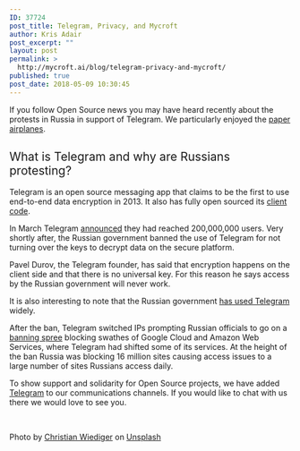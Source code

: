 ```yaml
---
ID: 37724
post_title: Telegram, Privacy, and Mycroft
author: Kris Adair
post_excerpt: ""
layout: post
permalink: >
  http://mycroft.ai/blog/telegram-privacy-and-mycroft/
published: true
post_date: 2018-05-09 10:30:45
---
```

<span style="font-weight: 400;">If you follow Open Source news you may have heard recently about the protests in Russia in support of Telegram. We particularly enjoyed the <a href="https://www.nytimes.com/2018/05/02/world/europe/telegram-iran-russia.html" target="_blank" rel="noopener">paper airplanes</a>. </span>
<h2><span style="font-weight: 400;">What is Telegram and why are Russians protesting?</span></h2>
<span style="font-weight: 400;">Telegram is an open source messaging app that claims to be the first to use end-to-end data encryption in 2013. It also has fully open sourced its <a href="https://github.com/telegramdesktop/tdesktop" target="_blank" rel="noopener">client code</a>.</span>

<span style="font-weight: 400;">In March Telegram <a href="https://telegram.org/blog/200-million" target="_blank" rel="noopener">announced</a> they had reached 200,000,000 users. Very shortly after, the Russian government banned the use of Telegram for not turning over the keys to decrypt data on the secure platform.</span>

<span style="font-weight: 400;">Pavel Durov, the Telegram founder, has said that encryption happens on the client side and that there is no universal key. For this reason he says access by the Russian government will never work.</span>

<span style="font-weight: 400;">It is also interesting to note that the Russian government <a href="https://www.nytimes.com/2018/04/13/world/europe/russia-telegram-encryption.html" target="_blank" rel="noopener">has used Telegram</a> widely.</span>

<span style="font-weight: 400;">After the ban, Telegram switched IPs prompting Russian officials to go on a <a href="https://www.bleepingcomputer.com/news/government/russia-bans-18-million-amazon-and-google-ips-in-attempt-to-block-telegram/" target="_blank" rel="noopener">banning spree</a> blocking swathes of Google Cloud and Amazon Web Services, where Telegram had shifted some of its services. At the height of the ban Russia was blocking 16 million sites causing access issues to a large number of sites Russians access daily.</span>

<span style="font-weight: 400;">To show support and solidarity for Open Source projects, we have added <a href="https://t.me/mycroft_ai" target="_blank" rel="noopener">Telegram</a> to our communications channels. If you would like to chat with us there we would love to see you.</span>

&nbsp;

<span style="font-weight: 400;">Photo by </span><a href="https://unsplash.com/photos/GWkioAj5aB4?utm_source=unsplash&amp;utm_medium=referral&amp;utm_content=creditCopyText" target="_blank" rel="noopener"><span style="font-weight: 400;">Christian Wiediger</span></a><span style="font-weight: 400;"> on </span><a href="https://unsplash.com/search/photos/telegram?utm_source=unsplash&amp;utm_medium=referral&amp;utm_content=creditCopyText" target="_blank" rel="noopener"><span style="font-weight: 400;">Unsplash</span></a>